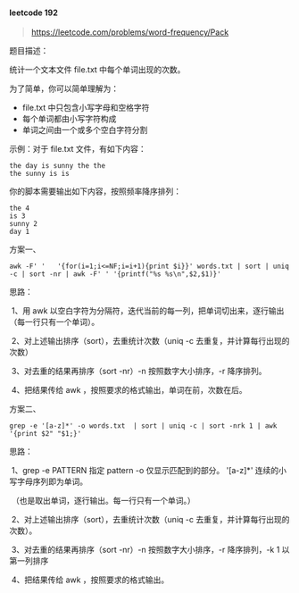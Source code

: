 #### leetcode 192

> https://leetcode.com/problems/word-frequency/Pack





题目描述：

统计一个文本文件 file.txt 中每个单词出现的次数。

为了简单，你可以简单理解为：

- file.txt 中只包含小写字母和空格字符	 
- 每个单词都由小写字符构成
- 单词之间由一个或多个空白字符分割

示例：对于 file.txt 文件，有如下内容：

```shell
the day is sunny the the
the sunny is is
```

你的脚本需要输出如下内容，按照频率降序排列：

```shell
the 4
is 3
sunny 2
day 1
```



方案一、

```shell
awk -F' '   '{for(i=1;i<=NF;i=i+1){print $i}}' words.txt | sort | uniq -c | sort -nr | awk -F' ' '{printf("%s %s\n",$2,$1)}'
```

思路：

​	1、用 awk 以空白字符为分隔符，迭代当前的每一列，把单词切出来，逐行输出（每一行只有一个单词）。

​	2、对上述输出排序（sort），去重统计次数（uniq -c 去重复，并计算每行出现的次数）

​	3、对去重的结果再排序（sort -nr）-n 按照数字大小排序，-r 降序排列。

​	4、把结果传给 awk ，按照要求的格式输出，单词在前，次数在后。



方案二、

```shell
grep -e '[a-z]*' -o words.txt  | sort | uniq -c | sort -nrk 1 | awk '{print $2" "$1;}'
```

思路：

​	1、grep -e  PATTERN  指定 pattern  -o 仅显示匹配到的部分。  '[a-z]*'  连续的小写字母序列即为单词。

​	（也是取出单词，逐行输出。每一行只有一个单词。）

​	2、对上述输出排序（sort），去重统计次数（uniq -c 去重复，并计算每行出现的次数）。

​	3、对去重的结果再排序（sort -nr）-n 按照数字大小排序，-r 降序排列，-k 1 以第一列排序

​	4、把结果传给 awk ，按照要求的格式输出。























